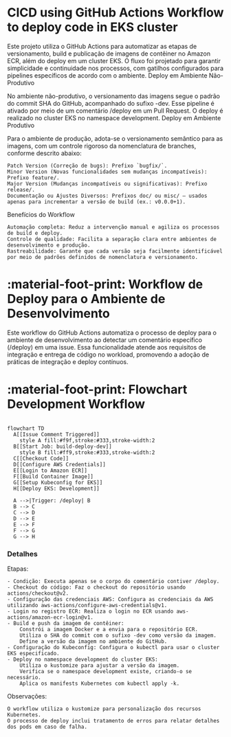 # CICD using GitHub Actions Workflow to deploy code in EKS cluster

Este projeto utiliza o GitHub Actions para automatizar as etapas de versionamento, build e publicação de imagens de contêiner no Amazon ECR, além do deploy em um cluster EKS. O fluxo foi projetado para garantir simplicidade e continuidade nos processos, com gatilhos configurados para pipelines específicos de acordo com o ambiente.
Deploy em Ambiente Não-Produtivo

No ambiente não-produtivo, o versionamento das imagens segue o padrão do commit SHA do GitHub, acompanhado do sufixo -dev. Esse pipeline é ativado por meio de um comentário /deploy em um Pull Request. O deploy é realizado no cluster EKS no namespace development.
Deploy em Ambiente Produtivo

Para o ambiente de produção, adota-se o versionamento semântico para as imagens, com um controle rigoroso da nomenclatura de branches, conforme descrito abaixo:

    Patch Version (Correção de bugs): Prefixo `bugfix/`.
    Minor Version (Novas funcionalidades sem mudanças incompatíveis): Prefixo feature/.
    Major Version (Mudanças incompatíveis ou significativas): Prefixo release/.
    Documentação ou Ajustes Diversos: Prefixos doc/ ou misc/ — usados apenas para incrementar a versão de build (ex.: v0.0.0+1).

Benefícios do Workflow

    Automação completa: Reduz a intervenção manual e agiliza os processos de build e deploy.
    Controle de qualidade: Facilita a separação clara entre ambientes de desenvolvimento e produção.
    Rastreabilidade: Garante que cada versão seja facilmente identificável por meio de padrões definidos de nomenclatura e versionamento.

# :material-foot-print: Workflow de Deploy para o Ambiente de Desenvolvimento

Este workflow do GitHub Actions automatiza o processo de deploy para o ambiente de desenvolvimento ao detectar um comentário específico (/deploy) em uma issue. Essa funcionalidade atende aos requisitos de integração e entrega de código no workload, promovendo a adoção de práticas de integração e deploy contínuos.

# :material-foot-print: Flowchart Development Workflow

```mermaid

flowchart TD
  A[[Issue Comment Triggered]]
    style A fill:#f9f,stroke:#333,stroke-width:2
  B[[Start Job: build-deploy-dev]]
    style B fill:#ff9,stroke:#333,stroke-width:2
  C[[Checkout Code]]
  D[[Configure AWS Credentials]]
  E[[Login to Amazon ECR]]
  F[[Build Container Image]]
  G[[Setup Kubeconfig for EKS]]
  H[[Deploy EKS: Development]]

  A -->|Trigger: /deploy| B
  B --> C
  C --> D
  D --> E
  E --> F
  F --> G
  G --> H

```

### Detalhes

Etapas:

    - Condição: Executa apenas se o corpo do comentário contiver /deploy.
    - Checkout do código: Faz o checkout do repositório usando actions/checkout@v2.
    - Configuração das credenciais AWS: Configura as credenciais da AWS utilizando aws-actions/configure-aws-credentials@v1.
    - Login no registro ECR: Realiza o login no ECR usando aws-actions/amazon-ecr-login@v1.
    - Build e push da imagem de contêiner:
        Constrói a imagem Docker e a envia para o repositório ECR.
        Utiliza o SHA do commit com o sufixo -dev como versão da imagem.
        Define a versão da imagem no ambiente do GitHub.
    - Configuração do Kubeconfig: Configura o kubectl para usar o cluster EKS especificado.
    - Deploy no namespace development do cluster EKS:
        Utiliza o kustomize para ajustar a versão da imagem.
        Verifica se o namespace development existe, criando-o se necessário.
        Aplica os manifests Kubernetes com kubectl apply -k.

Observações:

    O workflow utiliza o kustomize para personalização dos recursos Kubernetes.
    O processo de deploy inclui tratamento de erros para relatar detalhes dos pods em caso de falha.
